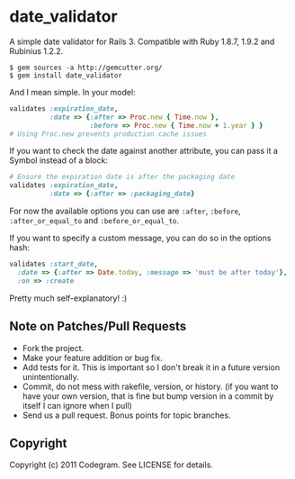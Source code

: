 # date_validator

A simple date validator for Rails 3. Compatible with Ruby 1.8.7, 1.9.2 and
Rubinius 1.2.2.

```shell
$ gem sources -a http://gemcutter.org/
$ gem install date_validator
```

And I mean simple. In your model:

```ruby
validates :expiration_date,
          :date => {:after => Proc.new { Time.now },
                    :before => Proc.new { Time.now + 1.year } }
# Using Proc.new prevents production cache issues
```

If you want to check the date against another attribute, you can pass it
a Symbol instead of a block:

```ruby
# Ensure the expiration date is after the packaging date
validates :expiration_date,
          :date => {:after => :packaging_date}
```

For now the available options you can use are `:after`, `:before`,
`:after_or_equal_to` and `:before_or_equal_to`.

If you want to specify a custom message, you can do so in the options hash:

```ruby
validates :start_date,
  :date => {:after => Date.today, :message => 'must be after today'},
  :on => :create
```

Pretty much self-explanatory! :) 

## Note on Patches/Pull Requests
 
* Fork the project.
* Make your feature addition or bug fix.
* Add tests for it. This is important so I don't break it in a
  future version unintentionally.
* Commit, do not mess with rakefile, version, or history. (if you want to have your own version, that is fine but bump version in a commit by itself I can ignore when I pull)
* Send us a pull request. Bonus points for topic branches.

## Copyright

Copyright (c) 2011 Codegram. See LICENSE for details.
